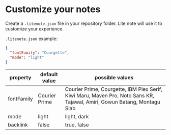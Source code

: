 # Customize your notes

Create a `.litenote.json` file in your repository folder. Lite note will use it to customize your experience.

`.litenote.json` example:

```json
{
  "fontFamily": "Courgette",
  "mode": "light"
}
```

| property   | default value | possible values                                                                              |
| ---------- | ------------- | -------------------------------------------------------------------------------------------- |
| fontFamily | Courier Prime | Courier Prime, Courgette, IBM Plex Serif, Kiwi Maru, Maven Pro, Noto Sans KR, Tajawal, Amiri, Gowun Batang, Montagu Slab |
| mode       | light         | light, dark                                                                                  |
| backlink   | false         | true, false                                                                                  |
